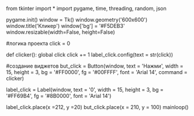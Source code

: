 from tkinter import *
import pygame, time, threading, random, json

pygame.init()
window = Tk()
window.geometry('600x600')
window.title('Кликер')
window['bg'] = '#F5DEB3'
window.resizable(width=False, height=False)

#логика проекта
click = 0

def clicker():
    global click
    click += 1
    label_click.config(text = str(click))

#создание виджетов
but_click = Button(window,
                   text = 'Нажми',
                   width = 15,
                   height = 3,
                   bg = '#FF0000',
                   fg = '#00FFFF',
                   font = 'Arial 14',
                   command = clicker)

label_click = Label(window,
                   text = '0',
                   width = 15,
                   height = 3,
                   bg = '#FF69B4',
                   fg = '#8B0000',
                   font = 'Arial 14')

label_click.place(x =212, y =20)
but_click.place(x = 210, y = 100)
mainloop()
